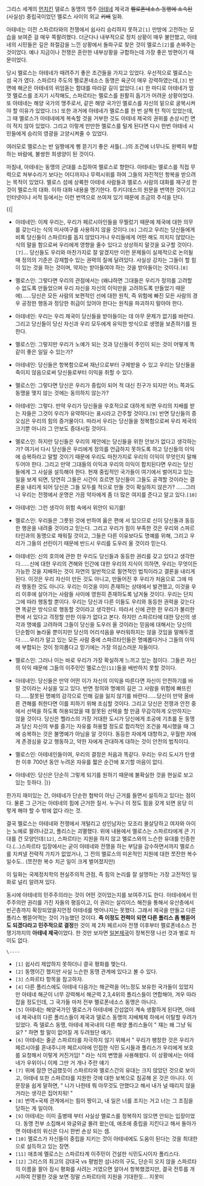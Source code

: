 그리스 세계의 [먼치킨](%EB%A8%BC%EC%B9%98%ED%82%A8.md) 델로스 동맹의 맹주
[아테네](%EC%95%84%ED%85%8C%EB%84%A4.md) 제국과 <del>펠로폰네소스 동맹에 소속된</del> (사실상)
중립국이었던 멜로스 사이의 외교 <del>키배</del> 일화.

아테네는 이전 스파르타와의 전쟁에서 쉽사리 승리하지 못하고`[1]` 만방에 고전하는 모습을 보여준 걸 매우 쪽팔려했다. 더군다나 내부적으로
정치 상황이 매우 불안했고, 아테네의 시민들은 깊은 좌절감을 느낀 상황에서 돌파구로 찾은 것이 멜로스`[2]`를 손봐주는 것이었다. 예나
지금이나 전쟁은 혼란한 내부상황을 규합하는데 가장 좋은 방편이기 때문이었다.

당시 멜로스는 아테네가 때려주기 좋은 조건들을 가지고 있었다. 우선적으로 멜로스는 섬 국가 였다. 스파르타 주도의 펠로폰네소스 동맹은 육군이
매우 강력하였는데,`[3]` 반면에 해군은 아테네의 위엄돋는 함대를 따라갈 길이 없었다.`[4]` 한 마디로 아테네가 맘껏 멜로스를 조지기
시작해도, 스파르타는 멜로스를 원활히 돕기가 어려운 상황이었다. 또 아테네는 해양 국가의 맹주로서, 같은 해양 국가인 멜로스를 자신의 밑으로
굴복시켜야 할 이유가 있었다.`[5]` 또한 과거에 아테네가 멜로스를 한 번 살짝 턴 적이 있었는데, 그 때 멜로스가 아테네에게 복속할 것을
거부한 것도 아테네 제국의 권위를 손상시킨 면이 적지 않아 있었다. 그리고 이렇게 만만한 멜로스를 털게 된다면 다시 한번 아테네 시민들에게
승리의 영광을 고양시켜줄 수 있었다.

여러모로 멜로스는 반 일짱에게 삥 뜯기기 좋은 셔틀(...)의 조건에 너무나도 완벽히 부합하는 바람에, 불쌍한 희생양이 된 것이다.

마침내, 아테네는 동맹의 군대를 소집하여 멜로스로 향한다. 아테네는 멜로스를 직접 무력으로 쳐부수라기 보다는 어디까지나 무력시위를 하여
그들의 자진적인 항복을 받으려는 목적이 있었다. 멜로스 섬에 상륙한 아테네 사람들과 멜로스 사람의 대화를 재구성 한 것이 멜로스의 대화.
이하 대화 내용을 명기한다. 투키디데스의 원문을 번역한 것이기고 인터넷이나 서적 등에서는 이런 번역으로 쓰여져 있기 때문에 조금의 주석을
단다.

{{|  

  * 아테네인: 이제 우리는, 우리가 페르시아인들을 무찔렀기 때문에 제국에 대한 의무를 갖는다는 식의 미사여구를 사용하지 않을 것이다.`[6]` 그리고 우리는 당신들에게 비록 당신들이 스파르타를 돕지 않았다거나 우리들에게 어떤 해도 끼치지 않았다는 식의 말을 함으로써 우리에게 영향을 줄수 있다고 상상하지 말것을 요구할 것이다.`[7]`... 당신들도 우리와 마찬가지로 잘 알겠지만 이런 문제들이 실제적으로 논의될 때 정의의 기준은 강제할수 있는 권력의 질에 달려있다. 사실상 강자는 그들이 할 힘이 있는 것을 하는 것이며, 약자는 받아들여야 하는 것을 받아들이는 것이다.`[8]`  

  * 멜로스인: 그렇다면 우리의 관점에서는 (왜냐하면 그대들은 우리가 정의를 고려할 수 없도록 만들었으며 우리 자신을 자신의 이익만을 고려하도록 만들었기 때문에)......당신은 모든 사람의 보편적인 선에 대한 원칙, 즉 위험에 빠진 모든 사람의 경우 공정한 행동과 정당한 취급이 있어야 한다는 원칙을 파괴하지 말아야 한다.  

  * 아테네인: 우리는 우리 제국이 당신들을 받아들이는 데 아무 문제가 없기를 바란다. 그리고 당신들이 당신 자신과 우리 모두에게 유익한 방식으로 생명을 보존하기를 원한다.  

  * 멜로스인: 그렇지만 우리가 노예가 되는 것과 당신들이 주인이 되는 것이 어떻게 똑같이 좋은 일일 수 있는가?  

  * 아테네인: 당신들은 항복함으로써 재난으로부터 구제받을 수 있고 우리는 당신들을 죽이지 않음으로써 당신들로부터 이익을 취할 수 있다.  

  * 멜로스인: 그렇다면 당신은 우리가 중립이 되어 적 대신 친구가 되지만 어느 쪽과도 동맹을 맺지 않는 것에는 동의하지 않는가?  

  * 아테네인: 그렇다. 만약 우리가 당신들을 우호적으로 대하게 되면 우리의 지배를 받는 자들은 그것이 우리가 유약하다는 표시라고 간주할 것이다.`[9]` 반면 당신들의 증오심은 우리의 힘의 증거물이다. 따라서 우리는 당신들을 정복함으로써 우리 제국의 크기뿐 아니라 그 안보도 증대시킬 것이다.  

  * 멜로스인: 하지만 당신들은 우리의 제안에는 당신들을 위한 안보가 없다고 생각하는가? 여기서 다시 당신들은 우리에게 정의를 언급하지 못하도록 하고 당신들의 이익에 승복하라고 말할 것이기 때문에 우리도 마찬가지로 우리의 이익이 무엇인지 말해두어야 한다. 그리고 만약 그대들의 이익과 우리의 이익이 합치된다면 우리는 당신들에게 그 사실을 설득해야 한다. 현재 중립적인 국가들이 여기에서 벌어지고 있는 일을 보게 되면, 당연히 그들은 시간이 흐르면 당신들이 그들도 공격할 것이라는 결론을 내리게 되어 당신은 그들 모두를 적으로 만들 것이 확실하지 않은가? ......그러나 우리는 전쟁에서 운명은 가끔 약자에게 좀 더 많은 여지를 준다고 알고 있다.`[10]`  

  * 아테네인: 그런 생각이 위험 속에서 위안이 되기를!  

  * 멜로스인: 우리들은 그릇된 것에 반하여 옳은 편에 서 있으므로 신이 당신들과 동등한 행운을 내려줄 것이라고 믿는다. 그리고 우리가 힘이 부족한 것은 우리와 스파르타인과의 동맹으로 채워질 것이고, 그들은 다른 이유보다도 명예를 위해, 그리고 우리가 그들의 선린이기 때문에 반드시 우리를 도우러 올 것이라 믿는다.  

  * 아테네인: 신의 호의에 관한 한 우리도 당신들과 동등한 권리를 갖고 있다고 생각한다......신에 대한 우리의 견해와 인간에 대한 우리의 지식이 의하면, 우리는 무엇이든 가능한 것을 지배하는 것이 자연의 일반적으로 필연적인 법칙이라고 결론을 내리게 된다. 이것은 우리 자신이 만든 것도 아니고, 만들어진 후 우리가 처음으로 그에 따라 행동한 것도 아니다. 우리는 이것을 이미 존재하는 상태에서 발견했고, 이것을 우리 이후에 살아가는 사람들 사이에 영원히 존재하도록 남겨둘 것이다. 우리는 단지 그에 따라 행동할 뿐이다. 우리는 당신과 다른 이들도 우리와 동등한 권력을 갖는다면 똑같은 방식으로 행동할 것이라고 생각한다. 따라서 신에 관한 한 우리가 불리한 편에 서 있다고 걱정할 만한 이유가 없다고 본다. 하지만 스파르타에 대한 당신의 생각과 명예를 고려하여 그들이 당신을 도우러 올 것이라는 믿음에 대해서는 당신의 단순함이 놀라울 뿐이지만 당신의 어리석음을 부러워하지는 않을 것임을 말해두겠다......우리가 알고 있는 모든 사람 중에 스파르타인들은 명예롭다거나 그들의 이익에 부합되는 것이 정의롭다고 믿기에는 가장 의심스러운 자들이다.  

  * 멜로스인: 그러나 이는 바로 우리가 가장 확실하게 느끼고 있는 점이다. 그들은 자신의 이익 때문에 그들의 이주민인 멜로스인`[11]`들을 배반하지 못할 것이다.  

  * 아테네인: 당신들은 만약 어떤 이가 자신의 이익을 따른다면 자신이 안전하기를 바랄 것이라는 사실을 잊고 있다. 반면 정의와 명예의 길은 그 사람을 위험에 빠뜨린다......잘못된 명예의 감각으로 인해 길을 잃지 않기를 바란다......당신이 만약 올바른 견해를 취한다면 이를 피하기 위해 조심할 것이다. 그리고 당신은 전쟁과 안전 중에서 선택을 하도록 허용되었을 때 잘못된 선택을 할 만큼 무감각하게 오만하지는 않을 것이다. 당신은 헬라스의 가장 거대한 도시가 당신에게 조공에 기초를 둔 동맹과 당신 자신의 부를 즐기는 자유를 허용할 정도로 합리적인 조건을 제시했을 때 그에 승복하는 것은 불명예가 아님을 알 것이다. 동등한 자에게 대항하고, 우월한 자에게 존경심을 갖고 행동하고, 약한 자에게 관대하게 대하는 것이 안전의 법칙이다.  

  * 멜로스인: 아테네인들이여, 우리의 결정은 처음과 똑같다. 우리는 우리 도시가 탄생한 이후 700년 동안 누려온 자유를 짧은 순간에 포기할 마음이 없다.  

  * 아테네인: 당신은 단순히 그렇게 되기를 원하기 때문에 불확실한 것을 현실로 보고 있는 듯하다.
|}}

한가지 재미있는 건, 아테네가 단순한 협박이 아닌 근거를 들면서 설득하고 있다는 점이다. 물론 그 근거는 아테네의 힘에 근거한 질서. 누구나
이 정도 힘을 갖게 되면 응당 이렇게 해야 할 수 밖에 없다 라는 것.

결국 멜로스는 아테네와 전쟁에서 개털리고 성인남자는 모조리 몰살당하고 여자와 아이는 노예로 팔려나갔고, 폴리스는 괴멸했다. 위에 내용에서
멜로스는 스파르타에게 큰 기대를 건 모양인데`[12]`, 스파르타는 지원을 하지 않고 멜로스와의 느슨한 유대를 인증한다.(...)스파르타
입장에서는 굳이 아테네와 전쟁을 하는 부담을 감수하면서까지 멜로스를 지켜낼 전략적 가치가 없었거나, 그 전의 멜로스의 미온적인 지원에 대한
쪼잔한 복수 일수도.. (쪼잔한 복수 치곤 일이 크게 벌어졌지만)

이 일화는 국제정치학의 현실주의적 관점, 즉 힘의 논리를 잘 설명하는 가장 고전적인 일화로 널리 알려져 있다.

동시에 아테네의 민주주의라는 것이 어떤 것이었는지를 보여주기도 한다. 아테네에서 민주주의란 권리를 가진 자들의 평등이고, 이 권리는 살리미스
해전을 통해서 유산층에서 빈곤층까지 확장되었을지언정 아테네를 벗어나지는 못했다. 그래서 제국을 만들고 다른 폴리스 삥뜯어먹는 것이 가능했던
것이다. **즉 이정도 전력이 되면 다른 폴리스 좀 삥듣어도 되겠다라고 민주적으로 결정**한 것이 제 2차 페르시아 전쟁 이후부터
펠로폰네소스 전쟁기까지의 **아테네 제국**이었다. 한 것만 보자면
[일본제국](%EC%9D%BC%EB%B3%B8%EC%A0%9C%EA%B5%AD.md)이 정복전쟁 나선 것과 별로 차이도 없다.

`\----`

  * `[1]` 쉽사리 제압하지 못하더니 결국 평화를 맺는다.
  * `[2]` 동맹이긴 했지만 사실 느슨한 동맹 관계에 있다고 볼 수 있다.
  * `[3]` 스파르타 항목을 참고하자.
  * `[4]` 다른 폴리스에도 아테네 다음가는 해군력을 어느정도 보유한 국가들이 있었지만 아테네 해군이 너무 강력해서 해군력 2,3,4위의 폴리스들이 연합해야, 겨우 따라잡을 정도인데, 그 국가들 마저 전부 펠로폰네소스 동맹은 아니다.
  * `[5]` 아테네는 해양국가인 멜로스가 아테네에 간섭없이 계속 생활하게 된다면, 아테네 제국내의 다른 폴리스들이 제국과 델로스 동맹의 지배체제 하에서 이탈할 우려가 있었다. 즉 델로스 동맹, 아테네 제국내의 다른 해양 폴리스들이 " 쟤는 왜 그냥 둬요? " 하면 할 말이 없어질 게 두려웠단 얘기.
  * `[6]` 아테네는 줄곧 스파르타를 자극하지 않기 위해서 " 우리가 팽창한 것은 우리가 페르시아를 혼내주니까 페르시아에 인접한 식민 도시들과 폴리스가 우리에게 보호를 요청해서 이렇게 커진거임! " 라는 식의 변명을 사용해왔다. 이 상황에서는 아테네가 우위이니 이제 그딴 거 개나 주란 얘기
  * `[7]` 위에 잠깐 언급했듯이 스파르타와 멜로스간의 유대는 크지 않았던 것으로 보이고, 아테네 또한 스파르타를 지원한 것에 대한 보복으로 침공해 온 것은 아니다. 이 문장을 쉽게 말하면, " 니가 나한테 뭐 아무것도 안했다고 해서 내가 널 때리지 않을 거라는 생각은 집어치워! "
  * `[8]` 번역=국제 관계에서는 힘이 짱이고, 내 일은 너를 조지는 거고 너는 그 조짐을 당하는 게 일이야.
  * `[9]` 아테네는 이미 출병때 부터 사실상 멜로스를 정복하지 않으면 안되는 입장이었다. 동맹 전부 소집해서 와글와글 몰려 왔는데, 애초에 중립을 지킨다고 해서 돌아가면 아테네의 위신은 다시 한번 손상 되는 셈.
  * `[10]` 멜로스가 자신들이 중립을 지키는 것이 아테네에도 도움이 된다는 것을 최대한으로 설득하고 있는 장면.
  * `[11]` 애초에 멜로스는 스파르타계 이주민이 건설한 식민도시이자 폴리스다.
  * `[12]` 그리스의 최고의 강대국 vs 평범한 섬나라의 구도, 단순히 오지 않을 스파르타의 이름을 팔아 잠시 평화를 사려는 거였으면 알아서 항복했겠지만, 결국 전투를 개시하여 전멸한 것을 보면 정말 스파르타의 지원을 기대한듯... 지못미

